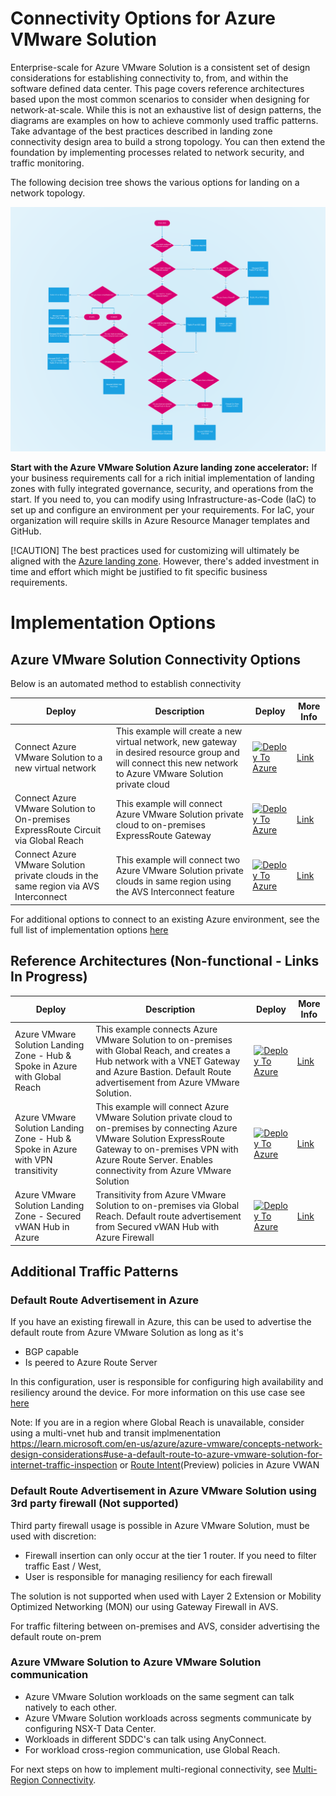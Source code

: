 # Connectivity Options for Azure VMware Solution

Enterprise-scale for Azure VMware Solution is a consistent set of design considerations for establishing connectivity to, from, and within the software defined data center. This page covers reference architectures based upon the most common scenarios to consider when designing for network-at-scale. While this is not an exhaustive list of design patterns, the diagrams are examples on how to achieve commonly used traffic patterns. Take advantage of the best practices described in landing zone connectivity design area to build a strong topology. You can then extend the foundation by implementing processes related to network security, and traffic monitoring.

The following decision tree shows the various options for landing on a network topology.  
 
![flow.png](./images/flow.png)

**Start with the Azure VMware Solution Azure landing zone accelerator:** If your business requirements call for a rich initial implementation of landing zones with fully integrated governance, security, and operations from the start. If you need to, you can modify using Infrastructure-as-Code (IaC) to set up and configure an environment per your requirements. For IaC, your organization will require skills in Azure Resource Manager templates and GitHub.

[!CAUTION]
The best practices used for customizing will ultimately be aligned with the [Azure landing zone](./index.md). However, there's added investment in time and effort which might be justified to fit specific business requirements.

# Implementation Options 

## Azure VMware Solution Connectivity Options 
Below is an automated method to establish connectivity

| Deploy                                                       | Description                                                  | Deploy                                                       | More Info                                                    |
| ------------------------------------------------------------ | ------------------------------------------------------------ | ------------------------------------------------------------ | ------------------------------------------------------------ |
| Connect Azure VMware Solution to a new virtual network                         | This example will create a new virtual network, new gateway in desired resource group and will connect this new network to Azure VMware Solution private cloud |[![Deploy To Azure](https://aka.ms/deploytoazurebutton)](https://portal.azure.com/#create/Microsoft.Template/uri/https%3A%2F%2Fraw.githubusercontent.com%2FAzure%2FEnterprise-Scale-for-AVS%2Fmain%2FBrownField%2FNetworking%2FAVS-to-VNet-NewVNet%2FARM%2FVNetWithExR.deploy.json) | [Link](Networking/AVS-to-VNet-NewVNet/readme.md) 
| Connect Azure VMware Solution to On-premises ExpressRoute Circuit via Global Reach | This example will connect Azure VMware Solution private cloud to on-premises ExpressRoute Gateway | [![Deploy To Azure](https://aka.ms/deploytoazurebutton)](https://portal.azure.com/#create/Microsoft.Template/uri/https%3A%2F%2Fraw.githubusercontent.com%2FAzure%2FEnterprise-Scale-for-AVS%2Fmain%2FBrownField%2FNetworking%2FAVS-to-OnPremises-ExpressRoute-GlobalReach%2FARM%2FAVSGlobalReach.deploy.json) | [Link](Networking/AVS-to-OnPremises-ExpressRoute-GlobalReach/readme.md) 
| Connect Azure VMware Solution private clouds in the same region via AVS Interconnect   | This example will connect two Azure VMware Solution private clouds in same region using the AVS Interconnect feature | [![Deploy To Azure](https://aka.ms/deploytoazurebutton)](https://portal.azure.com/#create/Microsoft.Template/uri/https%3A%2F%2Fraw.githubusercontent.com%2FAzure%2FEnterprise-Scale-for-AVS%2Fmain%2FBrownField%2FNetworking%2FAVS-to-AVS-SameRegion%2FARM%2FCrossAVSWithinRegion.deploy.json) | [Link](Networking/AVS-to-AVS-SameRegion/readme.md) |

For additional options to connect to an existing Azure environment, see the full list of implementation options [here](https://github.com/Azure/Enterprise-Scale-for-AVS/blob/main/BrownField/readme.md)

## Reference Architectures (Non-functional - Links In Progress) ### 
| Deploy                                                       | Description                                                  | Deploy                                                       | More Info                                                    |
| ------------------------------------------------------------ | ------------------------------------------------------------ | ------------------------------------------------------------ | ------------------------------------------------------------ |
| Azure VMware Solution Landing Zone - Hub & Spoke in Azure with Global Reach                          | This example connects Azure VMware Solution to on-premises with Global Reach, and creates a Hub network with  a VNET Gateway and Azure Bastion. Default Route advertisement from Azure VMware Solution.  |[![Deploy To Azure](https://aka.ms/deploytoazurebutton)](https://portal.azure.com/#create/Microsoft.Template/uri/https%3A%2F%2Fraw.githubusercontent.com%2FAzure%2FEnterprise-Scale-for-AVS%2Fmain%2FBrownField%2FNetworking%2FAVS-to-VNet-NewVNet%2FARM%2FVNetWithExR.deploy.json) | [Link](Networking/AVS-to-VNet-NewVNet/readme.md) 
| Azure VMware Solution Landing Zone - Hub & Spoke in Azure with VPN transitivity| This example will connect Azure VMware Solution private cloud to on-premises by connecting Azure VMware Solution ExpressRoute Gateway to on-premises VPN with Azure Route Server. Enables connectivity from Azure VMware Solution | [![Deploy To Azure](https://aka.ms/deploytoazurebutton)](https://portal.azure.com/#create/Microsoft.Template/uri/https%3A%2F%2Fraw.githubusercontent.com%2FAzure%2FEnterprise-Scale-for-AVS%2Fmain%2FBrownField%2FNetworking%2FAVS-to-OnPremises-ExpressRoute-GlobalReach%2FARM%2FAVSGlobalReach.deploy.json) | [Link](Networking/AVS-to-OnPremises-ExpressRoute-GlobalReach/readme.md) 
| Azure VMware Solution Landing Zone - Secured vWAN Hub in Azure   | Transitivity from Azure VMware Solution to on-premises via Global Reach. Default route advertisement from Secured vWAN Hub with Azure Firewall | [![Deploy To Azure](https://aka.ms/deploytoazurebutton)](https://github.com/sblair01/Enterprise-Scale-for-AVS/tree/main/terraform/scenarios/avs_greenfield_new_vwan_secure_hub_with_vpn_and_expressroute) | [Link](Networking/Step-By-Step-Guides/Scenario1.md) |

## Additional Traffic Patterns
### Default Route Advertisement in Azure

If you have an existing firewall in Azure, this can be used to advertise the default route from Azure VMware Solution as long as it's
- BGP capable 
- Is peered to Azure Route Server

In this configuration, user is responsible for configuring high availability and resiliency around the device. For more information on this use case see [here](https://learn.microsoft.com/en-us/azure/cloud-adoption-framework/scenarios/azure-vmware/eslz-network-topology-connectivity#scenario-5-a-third-party-nva-in-the-hub-vnet-inspects-traffic-between-avs-and-the-internet-and-between-avs-and-azure-vnets)

Note: If you are in a region where Global Reach is unavailable, consider using a multi-vnet hub and transit implmenentation https://learn.microsoft.com/en-us/azure/azure-vmware/concepts-network-design-considerations#use-a-default-route-to-azure-vmware-solution-for-internet-traffic-inspection or [Route Intent](https://learn.microsoft.com/en-us/azure/virtual-wan/how-to-routing-policies)(Preview) policies in Azure VWAN

### Default Route Advertisement in Azure VMware Solution using 3rd party firewall (Not supported)
Third party firewall usage is possible in Azure VMware Solution, must be used with discretion:
- Firewall insertion can only occur at the tier 1 router. If you need to filter traffic East / West, 
- User is responsible for managing resiliency for each firewall 
 
The solution is not supported when used with Layer 2 Extension or Mobility Optimized Networking (MON) our using Gateway Firewall in AVS. 

For traffic filtering between on-premises and AVS, consider advertising the default route on-prem

### Azure VMware Solution to Azure VMware Solution communication
- Azure VMware Solution workloads on the same segment can talk natively to each other.
- Azure VMware Solution workloads across segments communicate by configuring NSX-T Data Center.
- Workloads in different SDDC's can talk using AnyConnect.
- For workload cross-region communication, use Global Reach. 
 
 For next steps on how to implement multi-regional connectivity, see [Multi-Region Connectivity](../Connectivity-Multi-region/dual-region-hub-spoke.md).
